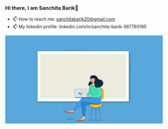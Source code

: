 ### Hi there, I am Sanchita Barik👋

- 📫 How to reach me: sanchitabarik20@gmail.com
- 📫 My linkedin profile: linkedin.com/in/sanchita-barik-367760195
<img src='https://github.com/Sanchita-12345/Sanchita-12345/blob/main/interactive-presentation-header-1.gif'>
